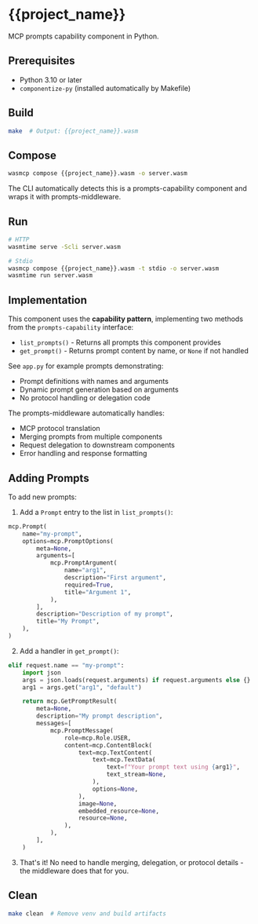# {{project_name}}

MCP prompts capability component in Python.

## Prerequisites

- Python 3.10 or later
- `componentize-py` (installed automatically by Makefile)

## Build

```bash
make  # Output: {{project_name}}.wasm
```

## Compose

```bash
wasmcp compose {{project_name}}.wasm -o server.wasm
```

The CLI automatically detects this is a prompts-capability component and wraps it with prompts-middleware.

## Run

```bash
# HTTP
wasmtime serve -Scli server.wasm

# Stdio
wasmcp compose {{project_name}}.wasm -t stdio -o server.wasm
wasmtime run server.wasm
```

## Implementation

This component uses the **capability pattern**, implementing two methods from the `prompts-capability` interface:

- `list_prompts()` - Returns all prompts this component provides
- `get_prompt()` - Returns prompt content by name, or `None` if not handled

See `app.py` for example prompts demonstrating:
- Prompt definitions with names and arguments
- Dynamic prompt generation based on arguments
- No protocol handling or delegation code

The prompts-middleware automatically handles:
- MCP protocol translation
- Merging prompts from multiple components
- Request delegation to downstream components
- Error handling and response formatting

## Adding Prompts

To add new prompts:

1. Add a `Prompt` entry to the list in `list_prompts()`:

```python
mcp.Prompt(
    name="my-prompt",
    options=mcp.PromptOptions(
        meta=None,
        arguments=[
            mcp.PromptArgument(
                name="arg1",
                description="First argument",
                required=True,
                title="Argument 1",
            ),
        ],
        description="Description of my prompt",
        title="My Prompt",
    ),
)
```

2. Add a handler in `get_prompt()`:

```python
elif request.name == "my-prompt":
    import json
    args = json.loads(request.arguments) if request.arguments else {}
    arg1 = args.get("arg1", "default")

    return mcp.GetPromptResult(
        meta=None,
        description="My prompt description",
        messages=[
            mcp.PromptMessage(
                role=mcp.Role.USER,
                content=mcp.ContentBlock(
                    text=mcp.TextContent(
                        text=mcp.TextData(
                            text=f"Your prompt text using {arg1}",
                            text_stream=None,
                        ),
                        options=None,
                    ),
                    image=None,
                    embedded_resource=None,
                    resource=None,
                ),
            ),
        ],
    )
```

3. That's it! No need to handle merging, delegation, or protocol details - the middleware does that for you.

## Clean

```bash
make clean  # Remove venv and build artifacts
```
